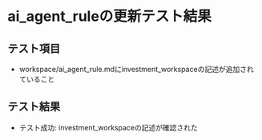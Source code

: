 # ai_agent_ruleの更新テスト結果

## テスト項目
- workspace/ai_agent_rule.mdにinvestment_workspaceの記述が追加されていること

## テスト結果
- テスト成功: investment_workspaceの記述が確認された